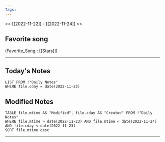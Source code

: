 ```yaml
---
Tags:
---
```

<< [[2022-11-22]] - [[2022-11-24]] >>
## Favorite song
(Favorite_Song:: [[Stars]])
___
## Today's Notes
```dataview
LIST FROM !"Daily Notes"
WHERE file.cday = date(2022-11-23)
```
## Modified Notes
```dataview
TABLE file.mtime AS "Modified", file.cday AS "Created" FROM !"Daily Notes" 
WHERE file.mtime > date(2022-11-23) AND file.mtime < date(2022-11-24) AND file.cday < date(2022-11-23)
SORT file.mtime desc
```
___
